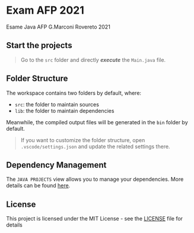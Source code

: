 # Exam AFP 2021
Esame Java AFP G.Marconi Rovereto 2021

## Start the projects
> Go to the `src` folder and directly ***execute*** the `Main.java` file.

## Folder Structure

The workspace contains two folders by default, where:

- `src`: the folder to maintain sources
- `lib`: the folder to maintain dependencies

Meanwhile, the compiled output files will be generated in the `bin` folder by default.

> If you want to customize the folder structure, open `.vscode/settings.json` and update the related settings there.

## Dependency Management

The `JAVA PROJECTS` view allows you to manage your dependencies. More details can be found [here](https://github.com/microsoft/vscode-java-dependency#manage-dependencies).

## License
This project is licensed under the MIT License - see the [LICENSE](LICENSE) file for details
